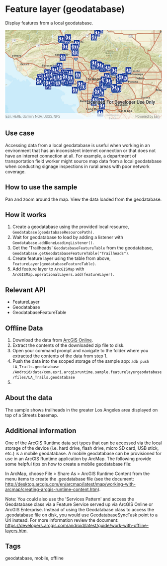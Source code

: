 # Feature layer (geodatabase)

Display features from a local geodatabase.

![Image of feature layer geodatabase](feature-layer-geodatabase.png)

## Use case

Accessing data from a local geodatabase is useful when working in an environment that has an inconsistent internet connection or that does not have an internet connection at all. For example, a department of transportation field worker might source map data from a local geodatabase when conducting signage inspections in rural areas with poor network coverage.

## How to use the sample

Pan and zoom around the map. View the data loaded from the geodatabase.

## How it works

1. Create a geodatabase using the provided local resource, `Geodatabase(geodatabaseResourcePath)`.
2. Wait for geodatabase to load by adding a listener with `Geodatabase.addDoneLoadingListener()`.
3. Get the 'Trailheads' `GeodatabaseFeatureTable` from the geodatabase, `Geodatabase.getGeodatabaseFeatureTable("Trailheads")`.
4. Create feature layer using the table from above, `FeatureLayer(geodatabaseFeatureTable)`.
5. Add feature layer to `ArcGISMap` with `ArcGISMap.operationalLayers.add(featureLayer)`.

## Relevant API

* FeatureLayer
* Geodatabase
* GeodatabaseFeatureTable

## Offline Data

1. Download the data from [ArcGIS Online](https://www.arcgis.com/home/item.html?id=2b0f9e17105847809dfeb04e3cad69e0).
2. Extract the contents of the downloaded zip file to disk.
3. Open your command prompt and navigate to the folder where you extracted the contents of the data from step 1.
4. Push the data into the scoped storage of the sample app:
`adb push LA_Trails.geodatabase /Android/data/com.esri.arcgisruntime.sample.featurelayergeodatabase/files/LA_Trails.geodatabase`
5. 
## About the data

The sample shows trailheads in the greater Los Angeles area displayed on top of a Streets basemap.

## Additional information

One of the ArcGIS Runtime data set types that can be accessed via the local storage of the device (i.e. hard drive, flash drive, micro SD card, USB stick, etc.) is a mobile geodatabase. A mobile geodatabase can be provisioned for use in an ArcGIS Runtime application by ArcMap. The following provide some helpful tips on how to create a mobile geodatabase file:

In ArcMap, choose File > Share As > ArcGIS Runtime Content from the menu items to create the .geodatabase file (see the document: http://desktop.arcgis.com/en/arcmap/latest/map/working-with-arcmap/creating-arcgis-runtime-content.htm).

Note: You could also use the 'Services Pattern' and access the Geodatabase class via a Feature Service served up via ArcGIS Online or ArcGIS Enterprise. Instead of using the Geodatabase class to access the .geodatabase file on disk, you would use GeodatabaseSyncTask point to a Uri instead. For more information review the document: https://developers.arcgis.com/android/latest/guide/work-with-offline-layers.htm.

## Tags

geodatabase, mobile, offline
